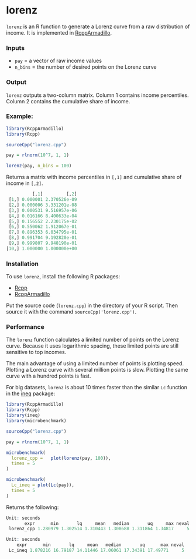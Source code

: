 # lorenz

`lorenz` is an R function to generate a Lorenz curve from a raw distribution of income. It is implemented in [RcppArmadillo](https://cran.r-project.org/web/packages/RcppArmadillo/index.html).


### Inputs

* `pay` = a vector of raw income values
* `n_bins` =  the number of desired points on the Lorenz curve

### Output
`lorenz` outputs a two-column matrix. Column 1 contains income percentiles. Column 2 contains the cumulative share of income.

### Example:

```R
library(RcppArmadillo)
library(Rcpp)

sourceCpp("lorenz.cpp")

pay = rlnorm(10^7, 1, 1)

lorenz(pay, n_bins = 100)

```

Returns a matrix with income percentiles in `[,1]` and cumulative share of income in `[,2]`.

```R
          [,1]         [,2]
 [1,] 0.000001 2.370526e-09
 [2,] 0.000006 3.331201e-08
 [3,] 0.000531 9.516957e-06
 [4,] 0.016166 8.400633e-04
 [5,] 0.156552 2.230175e-02
 [6,] 0.550062 1.912067e-01
 [7,] 0.896353 6.034795e-01
 [8,] 0.991704 9.192820e-01
 [9,] 0.999807 9.948190e-01
[10,] 1.000000 1.000000e+00
```


### Installation
To use `lorenz`, install the following R packages:
 * [Rcpp](https://cran.r-project.org/web/packages/Rcpp/index.html) 
 * [RcppArmadillo](https://cran.r-project.org/web/packages/RcppArmadillo/index.html) 

Put the source code (`lorenz.cpp`) in the directory of your R script. Then source it with the command `sourceCpp('lorenz.cpp')`.


### Performance

The `lorenz` function calculates a limited number of points on the Lorenz curve.  Because it uses logarithmic spacing, these limited points are still sensitive to top incomes.

The main advantage of using a limited number of points is plotting speed. Plotting a Lorenz curve with several million points is slow. Plotting the same curve with a hundred points is fast. 

For big datasets, `lorenz` is about 10 times faster than the similar `Lc` function in the [ineq](https://cran.r-project.org/web/packages/ineq/ineq.pdf) package:


```R
library(RcppArmadillo)
library(Rcpp)
library(ineq)
library(microbenchmark)

sourceCpp("lorenz.cpp")

pay = rlnorm(10^7, 1, 1)

microbenchmark(
  lorenz_cpp =   plot(lorenz(pay, 100)),
  times = 5
)

microbenchmark(
  Lc_ineq = plot(Lc(pay)),
  times = 5
)

```

Returns the following:

```R
Unit: seconds
       expr      min       lq     mean   median       uq     max neval
 lorenz_cpp 1.280979 1.302514 1.310443 1.308688 1.311864 1.34817     5

Unit: seconds
    expr      min       lq     mean   median       uq      max neval
 Lc_ineq 1.878216 16.79187 14.11446 17.06061 17.34391 17.49771     5
```




